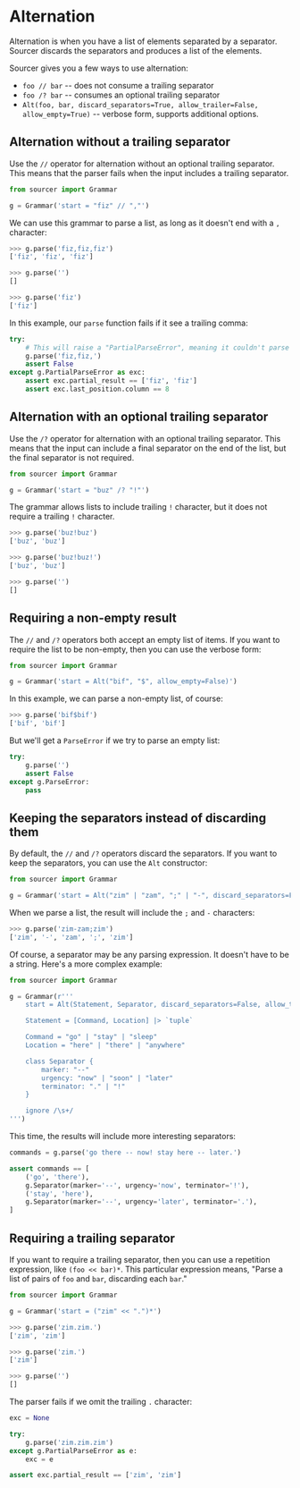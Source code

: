 # Alternation

Alternation is when you have a list of elements separated by a separator.
Sourcer discards the separators and produces a list of the elements.

Sourcer gives you a few ways to use alternation:

* `foo // bar` -- does not consume a trailing separator
* `foo /? bar` -- consumes an optional trailing separator
* ``Alt(foo, bar, discard_separators=True, allow_trailer=False, allow_empty=True)``
  -- verbose form, supports additional options.


## Alternation without a trailing separator

Use the `//` operator for alternation without an optional trailing separator.
This means that the parser fails when the input includes a trailing separator.

<!-- SETUP -->
```python
from sourcer import Grammar

g = Grammar('start = "fiz" // ","')
```

We can use this grammar to parse a list, as long as it doesn't end with a `,`
character:

<!-- CONSOLE -->
```python
>>> g.parse('fiz,fiz,fiz')
['fiz', 'fiz', 'fiz']

>>> g.parse('')
[]

>>> g.parse('fiz')
['fiz']
```

In this example, our `parse` function fails if it see a trailing comma:

<!-- TEST -->
```python
try:
    # This will raise a "PartialParseError", meaning it couldn't parse the whole input.
    g.parse('fiz,fiz,')
    assert False
except g.PartialParseError as exc:
    assert exc.partial_result == ['fiz', 'fiz']
    assert exc.last_position.column == 8
```


## Alternation with an optional trailing separator

Use the `/?` operator for alternation with an optional trailing separator.
This means that the input can include a final separator on the end of the list,
but the final separator is not required.

<!-- SETUP -->
```python
from sourcer import Grammar

g = Grammar('start = "buz" /? "!"')
```

The grammar allows lists to include trailing `!` character, but it does not
require a trailing `!` character.

<!-- CONSOLE -->
```python
>>> g.parse('buz!buz')
['buz', 'buz']

>>> g.parse('buz!buz!')
['buz', 'buz']

>>> g.parse('')
[]
```


## Requiring a non-empty result

The `//` and `/?` operators both accept an empty list of items. If you want to
require the list to be non-empty, then you can use the verbose form:

<!-- SETUP -->
```python
from sourcer import Grammar

g = Grammar('start = Alt("bif", "$", allow_empty=False)')
```

In this example, we can parse a non-empty list, of course:

<!-- CONSOLE -->
```python
>>> g.parse('bif$bif')
['bif', 'bif']
```

But we'll get a `ParseError` if we try to parse an empty list:

<!-- TEST -->
```python
try:
    g.parse('')
    assert False
except g.ParseError:
    pass
```


## Keeping the separators instead of discarding them

By default, the `//` and `/?` operators discard the separators.
If you want to keep the separators, you can use the `Alt` constructor:

<!-- SETUP -->
```python
from sourcer import Grammar

g = Grammar('start = Alt("zim" | "zam", ";" | "-", discard_separators=False)')
```

When we parse a list, the result will include the `;` and `-` characters:

<!-- CONSOLE -->
```python
>>> g.parse('zim-zam;zim')
['zim', '-', 'zam', ';', 'zim']
```

Of course, a separator may be any parsing expression. It doesn't have to be
a string. Here's a more complex example:

<!-- SETUP -->
```python
from sourcer import Grammar

g = Grammar(r'''
    start = Alt(Statement, Separator, discard_separators=False, allow_trailer=True)

    Statement = [Command, Location] |> `tuple`

    Command = "go" | "stay" | "sleep"
    Location = "here" | "there" | "anywhere"

    class Separator {
        marker: "--"
        urgency: "now" | "soon" | "later"
        terminator: "." | "!"
    }

    ignore /\s+/
''')
```

This time, the results will include more interesting separators:

<!-- TEST -->
```python
commands = g.parse('go there -- now! stay here -- later.')

assert commands == [
    ('go', 'there'),
    g.Separator(marker='--', urgency='now', terminator='!'),
    ('stay', 'here'),
    g.Separator(marker='--', urgency='later', terminator='.'),
]
```


## Requiring a trailing separator

If you want to require a trailing separator, then you can use a repetition
expression, like `(foo << bar)*`. This particular expression means, "Parse
a list of pairs of `foo` and `bar`, discarding each `bar`."

<!-- SETUP -->
```python
from sourcer import Grammar

g = Grammar('start = ("zim" << ".")*')
```

<!-- CONSOLE -->
```python
>>> g.parse('zim.zim.')
['zim', 'zim']

>>> g.parse('zim.')
['zim']

>>> g.parse('')
[]
```

The parser fails if we omit the trailing `.` character:

<!-- TEST -->
```python
exc = None

try:
    g.parse('zim.zim.zim')
except g.PartialParseError as e:
    exc = e

assert exc.partial_result == ['zim', 'zim']
```
